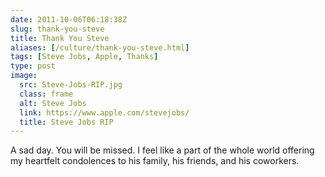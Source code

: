 ```yaml
--- 
date: 2011-10-06T06:18:38Z
slug: thank-you-steve
title: Thank You Steve
aliases: [/culture/thank-you-steve.html]
tags: [Steve Jobs, Apple, Thanks]
type: post
image:
  src: Steve-Jobs-RIP.jpg
  class: frame
  alt: Steve Jobs
  link: https://www.apple.com/stevejobs/
  title: Steve Jobs RIP
---
```


A sad day. You will be missed. I feel like a part of the whole world offering my
heartfelt condolences to his family, his friends, and his coworkers.
